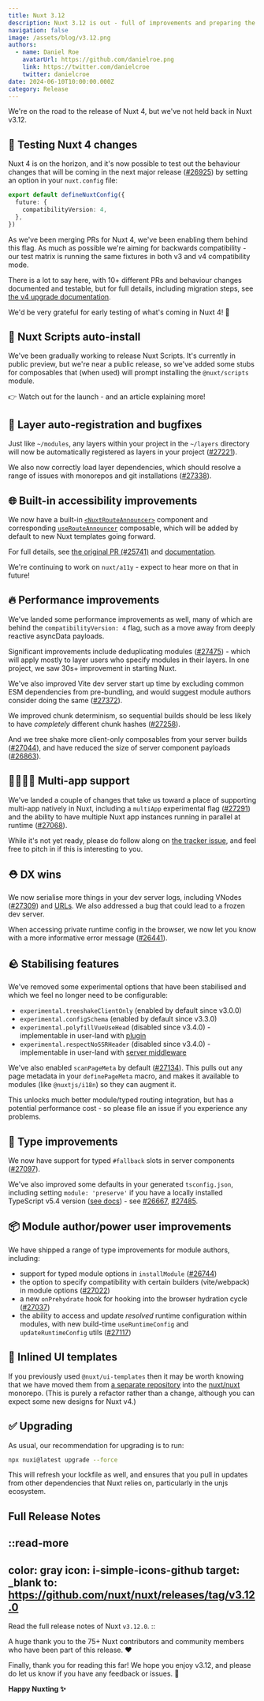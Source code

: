 ```yaml
---
title: Nuxt 3.12
description: Nuxt 3.12 is out - full of improvements and preparing the way for Nuxt 4!
navigation: false
image: /assets/blog/v3.12.png
authors:
  - name: Daniel Roe
    avatarUrl: https://github.com/danielroe.png
    link: https://twitter.com/danielcroe
    twitter: danielcroe
date: 2024-06-10T10:00:00.000Z
category: Release
---
```


We're on the road to the release of Nuxt 4, but we've not held back in Nuxt v3.12.

## 🚀 Testing Nuxt 4 changes

Nuxt 4 is on the horizon, and it's now possible to test out the behaviour changes that will be coming in the next major release ([#26925](https://github.com/nuxt/nuxt/pull/26925)) by setting an option in your `nuxt.config` file:

```ts
export default defineNuxtConfig({
  future: {
    compatibilityVersion: 4,
  },
})
```

As we've been merging PRs for Nuxt 4, we've been enabling them behind this flag. As much as possible we're aiming for backwards compatibility - our test matrix is running the same fixtures in both v3 and v4 compatibility mode.

There is a lot to say here, with 10+ different PRs and behaviour changes documented and testable, but for full details, including migration steps, see [the v4 upgrade documentation](/docs/getting-started/upgrade#testing-nuxt-4).

We'd be very grateful for early testing of what's coming in Nuxt 4! 🙏

## 📜 Nuxt Scripts auto-install

We've been gradually working to release Nuxt Scripts. It's currently in public preview, but we're near a public release, so we've added some stubs for composables that (when used) will prompt installing the `@nuxt/scripts` module.

👉 Watch out for the launch - and an article explaining more!

## 🌈 Layer auto-registration and bugfixes

Just like `~/modules`, any layers within your project in the `~/layers` directory will now be automatically registered as layers in your project ([#27221](https://github.com/nuxt/nuxt/pull/27221)).

We also now correctly load layer dependencies, which should resolve a range of issues with monorepos and git installations ([#27338](https://github.com/nuxt/nuxt/pull/27338)).

## 🌐 Built-in accessibility improvements

We now have a built-in [`<NuxtRouteAnnouncer>`](/docs/api/components/nuxt-route-announcer) component and corresponding [`useRouteAnnouncer`](/docs/api/composables/use-route-announcer) composable, which will be added by default to new Nuxt templates going forward.

For full details, see [the original PR (#25741)](https://github.com/nuxt/nuxt/pull/25741) and [documentation](/docs/api/components/nuxt-route-announcer).

We're continuing to work on `nuxt/a11y` - expect to hear more on that in future!

## 🔥 Performance improvements

We've landed some performance improvements as well, many of which are behind the `compatibilityVersion: 4` flag, such as a move away from deeply reactive asyncData payloads.

Significant improvements include deduplicating modules ([#27475](https://github.com/nuxt/nuxt/pull/27475)) - which will apply mostly to layer users who specify modules in their layers. In one project, we saw 30s+ improvement in starting Nuxt.

We've also improved Vite dev server start up time by excluding common ESM dependencies from pre-bundling, and would suggest module authors consider doing the same ([#27372](https://github.com/nuxt/nuxt/pull/27372)).

We improved chunk determinism, so sequential builds should be less likely to have _completely_ different chunk hashes ([#27258](https://github.com/nuxt/nuxt/pull/27258)).

And we tree shake more client-only composables from your server builds ([#27044](https://github.com/nuxt/nuxt/pull/27044)), and have reduced the size of server component payloads ([#26863](https://github.com/nuxt/nuxt/pull/26863)).

## 👨‍👩‍👧‍👦 Multi-app support

We've landed a couple of changes that take us toward a place of supporting multi-app natively in Nuxt, including a `multiApp` experimental flag ([#27291](https://github.com/nuxt/nuxt/pull/27291)) and the ability to have multiple Nuxt app instances running in parallel at runtime ([#27068](https://github.com/nuxt/nuxt/pull/27068)).

While it's not yet ready, please do follow along on [the tracker issue](https://github.com/nuxt/nuxt/issues/21635), and feel free to pitch in if this is interesting to you.

## ⛑️ DX wins

We now serialise more things in your dev server logs, including VNodes ([#27309](https://github.com/nuxt/nuxt/pull/27309)) and [URLs](https://github.com/nuxt/nuxt/commit/a549b46e9). We also addressed a bug that could lead to a frozen dev server.

When accessing private runtime config in the browser, we now let you know with a more informative error message ([#26441](https://github.com/nuxt/nuxt/pull/26441)).

## 🪨 Stabilising features

We've removed some experimental options that have been stabilised and which we feel no longer need to be configurable:

- `experimental.treeshakeClientOnly` (enabled by default since v3.0.0)
- `experimental.configSchema` (enabled by default since v3.3.0)
- `experimental.polyfillVueUseHead` (disabled since v3.4.0) - implementable in user-land with [plugin](https://github.com/nuxt/nuxt/blob/f209158352b09d1986aa320e29ff36353b91c358/packages/nuxt/src/head/runtime/plugins/vueuse-head-polyfill.ts#L10-L11)
- `experimental.respectNoSSRHeader` (disabled since v3.4.0) - implementable in user-land with [server middleware](https://github.com/nuxt/nuxt/blob/c660b39447f0d5b8790c0826092638d321cd6821/packages/nuxt/src/core/runtime/nitro/no-ssr.ts#L8-L9)

We've also enabled `scanPageMeta` by default ([#27134](https://github.com/nuxt/nuxt/pull/27134)). This pulls out any page metadata in your `definePageMeta` macro, and makes it available to modules (like `@nuxtjs/i18n`) so they can augment it.

This unlocks much better module/typed routing integration, but has a potential performance cost - so please file an issue if you experience any problems.

## 💪 Type improvements

We now have support for typed `#fallback` slots in server components ([#27097](https://github.com/nuxt/nuxt/pull/27097)).

We've also improved some defaults in your generated `tsconfig.json`, including setting `module: 'preserve'` if you have a locally installed TypeScript v5.4 version ([see docs](https://www.typescriptlang.org/tsconfig/#preserve)) - see [#26667](https://github.com/nuxt/nuxt/26667), [#27485](https://github.com/nuxt/nuxt/27485).

## 📦 Module author/power user improvements

We have shipped a range of type improvements for module authors, including:

- support for typed module options in `installModule` ([#26744](https://github.com/nuxt/nuxt/pull/26744))
- the option to specify compatibility with certain builders (vite/webpack) in module options ([#27022](https://github.com/nuxt/nuxt/pull/27022))
- a new `onPrehydrate` hook for hooking into the browser hydration cycle ([#27037](https://github.com/nuxt/nuxt/pull/27037))
- the ability to access and update _resolved_ runtime configuration within modules, with new build-time `useRuntimeConfig` and `updateRuntimeConfig` utils ([#27117](https://github.com/nuxt/nuxt/pull/27117))

## 🎨 Inlined UI templates

If you previously used `@nuxt/ui-templates` then it may be worth knowing that we have moved them from [a separate repository](https://github.com/nuxt/ui-templates) into the [nuxt/nuxt](https://github.com/nuxt/nuxt) monorepo. (This is purely a refactor rather than a change, although you can expect some new designs for Nuxt v4.)

## ✅ Upgrading

As usual, our recommendation for upgrading is to run:

```sh
npx nuxi@latest upgrade --force
```

This will refresh your lockfile as well, and ensures that you pull in updates from other dependencies that Nuxt relies on, particularly in the unjs ecosystem.

## Full Release Notes

::read-more
---
color: gray
icon: i-simple-icons-github
target: _blank
to: https://github.com/nuxt/nuxt/releases/tag/v3.12.0
---
Read the full release notes of Nuxt `v3.12.0`.
::

A huge thank you to the 75+ Nuxt contributors and community members who have been part of this release. ❤️

Finally, thank you for reading this far! We hope you enjoy v3.12, and please do let us know if you have any feedback or issues. 🙏

**Happy Nuxting ✨**
